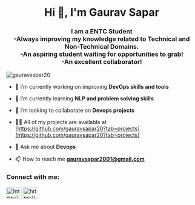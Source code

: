 <h1 align="center">Hi 👋, I'm Gaurav Sapar</h1>
<h3 align="center">I am a ENTC Student<br>
-Always improving my knowledge related to Technical and Non-Technical Domains.<br>
-An aspiring student waiting for opportunities to grab!<br>
-An excellent collaborator!
</h3>
<p align="left"> <img src="https://komarev.com/ghpvc/?username=sara-shaikh-21&label=Profile%20views&color=0e75b6&style=flat" alt="gauravsapar20" /> </p>

- 🔭 I’m currently working on improving **DevOps skills and tools**

- 🌱 I’m currently learning **NLP and problem solving skills**

- 👯 I’m looking to collaborate on **Devops projects**

- 👨‍💻 All of my projects are available at [https://github.com/gauravsapar20?tab=projects](https://github.com/gauravsapar20?tab=projects)

- 💬 Ask me about **Devops**

- 📫 How to reach me **gauravsapar2001@gmail.com**

<h3 align="left">Connect with me:</h3>
<p align="left">
<a href="https://www.linkedin.com/in/gaurav-sapar-39507b206/" target="blank"><img align="center" src="https://raw.githubusercontent.com/rahuldkjain/github-profile-readme-generator/master/src/images/icons/Social/linked-in-alt.svg" alt="https://www.linkedin.com/in/sara-shaikh/" height="30" width="40" /></a>
<a href="https://www.instagram.com/gauravsapar5/" target="blank"><img align="center" src="https://raw.githubusercontent.com/rahuldkjain/github-profile-readme-generator/master/src/images/icons/Social/instagram.svg" alt="https://www.instagram.com/gauravsapar5/" height="30" width="40" /></a>
